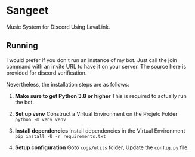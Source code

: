 
# Sangeet

Music System for Discord Using LavaLink.



## Running

I would prefer if you don't run an instance of my bot. Just call the join command with an invite URL to have it on your server. The source here is provided for discord verification.


Nevertheless, the installation steps are as follows:

1. **Make sure to get Python 3.8 or higher**
This is required to actually run the bot.

2. **Set up venv**
Construct a Virtual Environment on the Projetc Folder
`python -m venv venv`

4. **Install dependencies**
Install dependencies in the Virtual Environment
`pip install -U -r requirements.txt`

6. **Setup configuration**
Goto `cogs/utils` folder, Update the `config.py` file.
